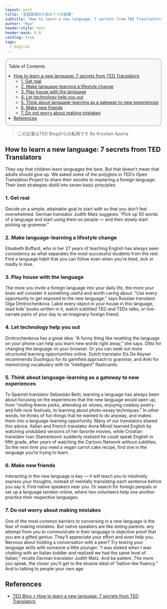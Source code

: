 ```yaml
---
layout: post
title: "言語習得のための７つの習慣"
subtitle: "How to learn a new language: 7 secrets from TED Translators"
author: "Ryo"
header-style: text
header-mask: 0.0
catelog: true
tags:
  - English
---
```


<div style='border-radius: 1em; border-style:solid; border-color:#D3D3D3; background-color:#F8F8F8'>
<p class="h4">&nbsp;&nbsp;Table of Contents</p>
<!-- START doctoc generated TOC please keep comment here to allow auto update -->
<!-- DON'T EDIT THIS SECTION, INSTEAD RE-RUN doctoc TO UPDATE -->

- [How to learn a new language: 7 secrets from TED Translators](#how-to-learn-a-new-language-7-secrets-from-ted-translators)
  - [1. Get real](#1-get-real)
  - [2. Make language-learning a lifestyle change](#2-make-language-learning-a-lifestyle-change)
  - [3. Play house with the language](#3-play-house-with-the-language)
  - [4. Let technology help you out](#4-let-technology-help-you-out)
  - [5. Think about language-learning as a gateway to new experiences](#5-think-about-language-learning-as-a-gateway-to-new-experiences)
  - [6. Make new friends](#6-make-new-friends)
  - [7. Do not worry about making mistakes](#7-do-not-worry-about-making-mistakes)
- [References](#references)

<!-- END doctoc generated TOC please keep comment here to allow auto update -->

</div>


> この記事はTED Blogからの転用です By Krystian Aparta

## How to learn a new language: 7 secrets from TED Translators

They say that children learn languages the best. But that doesn’t mean that adults should give up. We asked some of the polyglots in TED’s Open Translation Project to share their secrets to mastering a foreign language. Their best strategies distill into seven basic principles:

### 1. Get real 

Decide on a simple, attainable goal to start with so that you don’t feel overwhelmed. German translator Judith Matz suggests: “Pick up 50 words of a language and start using them on people — and then slowly start picking up grammar.”
    
### 2. Make language-learning a lifestyle change

Elisabeth Buffard, who in her 27 years of teaching English has always seen consistency as what separates the most successful students from the rest. Find a language habit that you can follow even when you’re tired, sick or madly in love.
    
### 3. Play house with the language

The more you invite a foreign language into your daily life, the more your brain will consider it something useful and worth caring about. “Use every opportunity to get exposed to the new language,” says Russian translator Olga Dmitrochenkova. Label every object in your house in this language, read kids’ books written in it, watch subtitled TED and TEDx talks, or live-narrate parts of your day to an imaginary foreign friend.
    
### 4. Let technology help you out

Dmitrochenkova has a great idea: “A funny thing like resetting the language on your phone can help you learn new words right away,” she says. Ditto for changing the language on your browser. Or you can seek out more structured learning opportunities online. Dutch translator Els De Keyser recommends Duolinguo for its gamified approach to grammar, and Anki for memorizing vocabulary with its “intelligent” flashcards.

### 5. Think about language-learning as a gateway to new experiences

To Spanish translator Sebastián Betti, learning a language has always been about focusing on the experiences that the new language would open up, from “visiting theme parks, attending air shows, enjoying cowboy poetry and folk-rock festivals, to learning about photo-essay techniques.” In other words, he thinks of fun things that he wanted to do anyway, and makes them into a language-learning opportunity. Many of our translators shared this advice. Italian and French translator Anna Minoli learned English by watching undubbed versions of her favorite movies, while Croatian translator Ivan Stamenković suddenly realized he could speak English in fifth grade, after years of watching the Cartoon Network without subtitles. So the next time you need a vegan carrot cake recipe, find one in the language you’re trying to learn.

### 6. Make new friends

Interacting in the new language is key — it will teach you to intuitively express your thoughts, instead of mentally translating each sentence before you say it. Find native speakers near you. Or search for foreign penpals or set up a language tandem online, where two volunteers help one another practice their respective languages.

### 7. Do not worry about making mistakes

One of the most common barriers to conversing in a new language is the fear of making mistakes. But native speakers are like doting parents: any attempt from you to communicate in their language is objective proof that you are a gifted genius. They’ll appreciate your effort and even help you. Nervous about holding a conversation with a peer? Try testing your language skills with someone a little younger. “I was stoked when I was chatting with an Italian toddler and realized we had the same level of Italian,” recalls German translator Judith Matz. And be patient. The more you speak, the closer you’ll get to the elusive ideal of “native-like fluency.” And to talking to people your own age.


## References

- [TED Blog > How to learn a new language: 7 secrets from TED Translators](https://blog.ted.com/how-to-learn-a-new-language-7-secrets-from-ted-translators/)